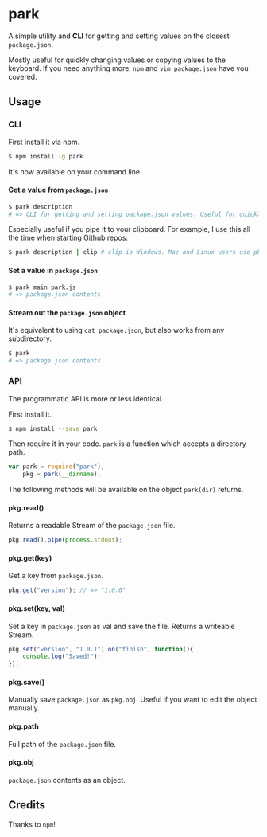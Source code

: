 # park

A simple utility and **CLI** for getting and setting values on the closest `package.json`.

Mostly useful for quickly changing values or copying values to the keyboard. If you need anything more, `npm` and `vim package.json` have you covered.

## Usage

### CLI

First install it via npm.

```bash
$ npm install -g park
```

It's now available on your command line.

#### Get a value from `package.json`

```bash
$ park description
# => CLI for getting and setting package.json values. Useful for quickly changing values and copying values to the keyboard.
```

Especially useful if you pipe it to your clipboard. For example, I use this all the time when starting Github repos:

```bash
$ park description | clip # clip is Windows. Mac and Linux users use pbcopy and xclip respectively.
```

#### Set a value in `package.json`

```bash
$ park main park.js
# => package.json contents
```

#### Stream out the `package.json` object

It's equivalent to using `cat package.json`, but also works from any subdirectory.

```bash
$ park
# => package.json contents
```

### API

The programmatic API is more or less identical.

First install it.

```bash
$ npm install --save park
```

Then require it in your code. `park` is a function which accepts a directory path. 

```js
var park = require("park"),
	pkg = park(__dirname);
```

The following methods will be available on the object `park(dir)` returns.

#### pkg.read()

Returns a readable Stream of the `package.json` file.

```js
pkg.read().pipe(process.stdout);
```

#### pkg.get(key)

Get a key from `package.json`.

```js
pkg.get("version"); // => "1.0.0"
```

#### pkg.set(key, val)

Set a key in `package.json` as val and save the file. Returns a writeable Stream.

```js
pkg.set("version", "1.0.1").on("finish", function(){
	console.log("Saved!");
});
```

#### pkg.save()

Manually save `package.json` as `pkg.obj`. Useful if you want to edit the object manually.

#### pkg.path

Full path of the `package.json` file.

#### pkg.obj

`package.json` contents as an object.

## Credits

Thanks to `npm`!
